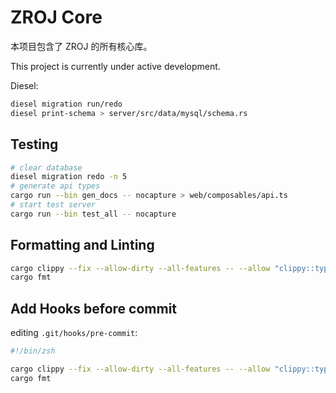 # ZROJ Core

本项目包含了 ZROJ 的所有核心库。

This project is currently under active development.

Diesel:

```bash
diesel migration run/redo
diesel print-schema > server/src/data/mysql/schema.rs
```

## Testing

```bash
# clear database
diesel migration redo -n 5
# generate api types
cargo run --bin gen_docs -- nocapture > web/composables/api.ts
# start test server
cargo run --bin test_all -- nocapture
```

## Formatting and Linting

```bash
cargo clippy --fix --allow-dirty --all-features -- --allow "clippy::type_complexity"
cargo fmt
```

## Add Hooks before commit

editing `.git/hooks/pre-commit`:

```sh
#!/bin/zsh

cargo clippy --fix --allow-dirty --all-features -- --allow "clippy::type_complexity"
cargo fmt
```